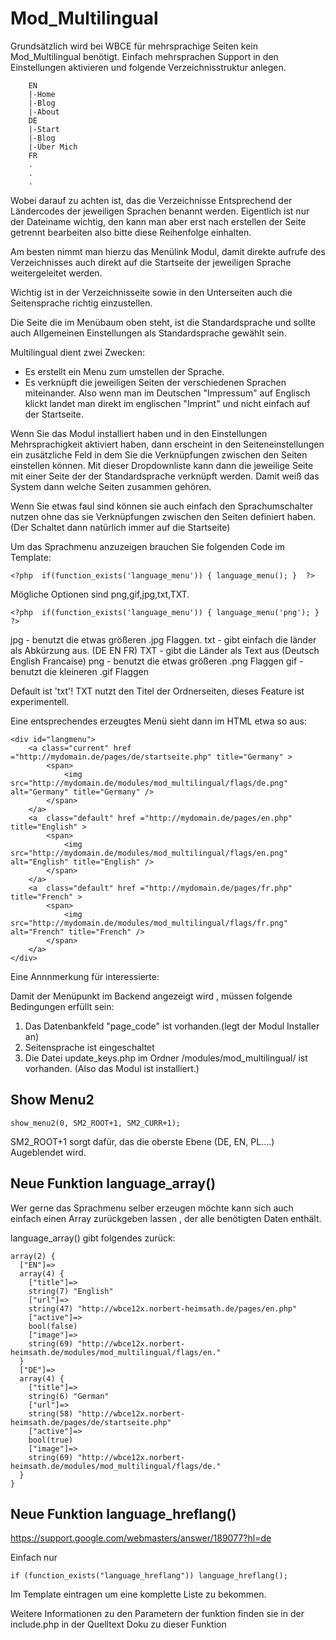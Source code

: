 # Mod_Multilingual 

Grundsätzlich wird bei WBCE  für mehrsprachige Seiten kein Mod_Multilingual benötigt. Einfach mehrsprachen Support in den Einstellungen aktivieren und folgende Verzeichnisstruktur anlegen.

````
	EN
	|-Home
	|-Blog
	|-About
	DE
	|-Start
	|-Blog
	|-Über Mich
	FR
	.
	.
	.
````

Wobei darauf zu achten ist, das die Verzeichnisse Entsprechend der Ländercodes der jeweiligen Sprachen benannt werden. Eigentlich ist nur der Dateiname wichtig, den kann man aber erst nach erstellen der Seite getrennt bearbeiten also bitte diese Reihenfolge einhalten.  

Am besten nimmt man hierzu das Menülink Modul, damit direkte aufrufe des Verzeichnisses auch direkt auf die Startseite der jeweiligen Sprache weitergeleitet werden. 

Wichtig ist in der Verzeichnisseite sowie in den Unterseiten auch die Seitensprache richtig einzustellen. 

Die Seite die im Menübaum oben steht, ist die Standardsprache und sollte auch Allgemeinen Einstellungen als Standardsprache gewählt sein. 

Multilingual dient zwei Zwecken:

- Es erstellt ein Menu zum umstellen der Sprache.
- Es verknüpft die jeweiligen Seiten der verschiedenen Sprachen miteinander. Also wenn man im Deutschen "Impressum" auf Englisch klickt landet man direkt im englischen "Imprint" und nicht einfach auf der Startseite.

Wenn Sie das Modul installiert haben und in den Einstellungen Mehrsprachigkeit aktiviert haben, dann erscheint in den Seiteneinstellungen ein zusätzliche Feld in dem Sie die Verknüpfungen zwischen den Seiten einstellen können. Mit dieser Dropdownliste kann dann die jeweilige Seite mit einer Seite der der Standardsprache verknüpft werden. Damit weiß das System dann welche Seiten zusammen gehören.

Wenn Sie etwas faul sind können sie auch einfach den Sprachumschalter nutzen ohne das sie Verknüpfungen zwischen den Seiten definiert haben. (Der Schaltet dann natürlich immer auf die Startseite)

Um das Sprachmenu anzuzeigen brauchen Sie folgenden Code im Template:

````
<?php  if(function_exists('language_menu')) { language_menu(); }  ?>
````

Mögliche Optionen sind png,gif,jpg,txt,TXT.

```` 
<?php  if(function_exists('language_menu')) { language_menu('png'); }  ?>
````

jpg - benutzt die etwas größeren .jpg Flaggen.
txt - gibt einfach die länder als Abkürzung aus. (DE EN FR)
TXT - gibt die Länder als Text aus (Deutsch English Francaise)
png - benutzt die etwas größeren .png Flaggen
gif - benutzt die kleineren .gif Flaggen

Default ist 'txt'!
TXT nutzt den Titel der Ordnerseiten, dieses Feature ist experimentell. 

Eine entsprechendes erzeugtes Menü sieht dann im HTML etwa so aus:

````
<div id="langmenu">
	<a class="current" href ="http://mydomain.de/pages/de/startseite.php" title="Germany" >
		<span>
			<img src="http://mydomain.de/modules/mod_multilingual/flags/de.png" alt="Germany" title="Germany" />
		</span>
	</a>
	<a  class="default" href ="http://mydomain.de/pages/en.php" title="English" >
		<span>
			<img src="http://mydomain.de/modules/mod_multilingual/flags/en.png" alt="English" title="English" />
		</span>
	</a>
	<a  class="default" href ="http://mydomain.de/pages/fr.php" title="French" >
		<span>
			<img src="http://mydomain.de/modules/mod_multilingual/flags/fr.png" alt="French" title="French" />
		</span>
	</a>
</div>
````

Eine Annnmerkung für interessierte:

Damit der Menüpunkt im Backend angezeigt wird ,
müssen folgende Bedingungen erfüllt sein:

1. Das Datenbankfeld "page_code" ist vorhanden.(legt der Modul Installer an)
2. Seitensprache ist eingeschaltet
3. Die Datei update_keys.php im Ordner /modules/mod_multilingual/ ist vorhanden.
   (Also das Modul ist installiert.)

## Show Menu2

````
show_menu2(0, SM2_ROOT+1, SM2_CURR+1);
````

SM2_ROOT+1 sorgt dafür, das die oberste Ebene (DE, EN, PL....) Augeblendet wird.  

## Neue Funktion language_array()

Wer gerne das Sprachmenu selber erzeugen möchte kann sich auch einfach einen Array zurückgeben lassen , der alle benötigten Daten enthält. 

language_array() gibt folgendes zurück:

````
array(2) {
  ["EN"]=>
  array(4) {
    ["title"]=>
    string(7) "English"
    ["url"]=>
    string(47) "http://wbce12x.norbert-heimsath.de/pages/en.php"
    ["active"]=>
    bool(false)
    ["image"]=>
    string(69) "http://wbce12x.norbert-heimsath.de/modules/mod_multilingual/flags/en."
  }
  ["DE"]=>
  array(4) {
    ["title"]=>
    string(6) "German"
    ["url"]=>
    string(58) "http://wbce12x.norbert-heimsath.de/pages/de/startseite.php"
    ["active"]=>
    bool(true)
    ["image"]=>
    string(69) "http://wbce12x.norbert-heimsath.de/modules/mod_multilingual/flags/de."
  }
}
````

## Neue Funktion language_hreflang()

https://support.google.com/webmasters/answer/189077?hl=de

Einfach nur 

````
if (function_exists("language_hreflang")) language_hreflang();
````
Im Template eintragen um eine komplette Liste zu bekommen.  

Weitere Informationen zu den Parametern der funktion finden sie in der include.php in der Quelltext Doku zu dieser Funktion
